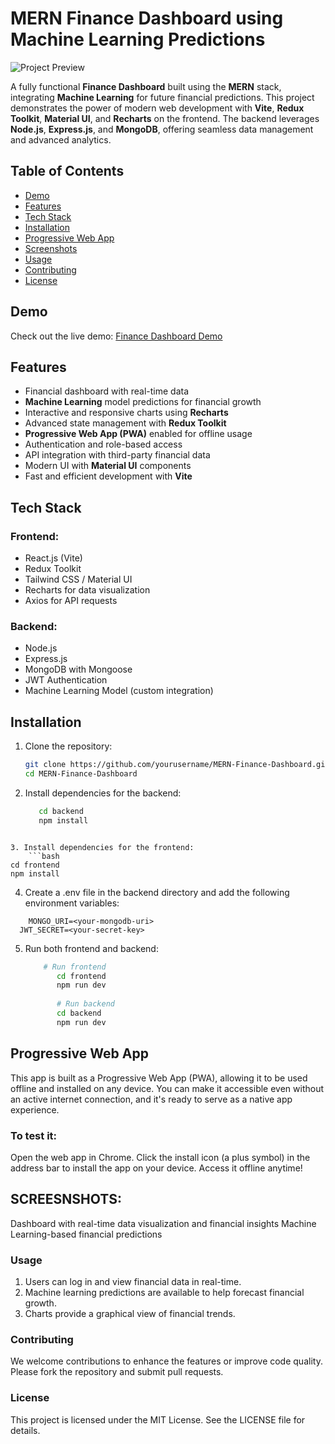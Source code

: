 # MERN Finance Dashboard using Machine Learning Predictions

![Project Preview](https://github.com/user-attachments/assets/7d247f7d-04cf-45f8-99c9-53c1f77cffab) <!-- Replace with your project image -->

A fully functional **Finance Dashboard** built using the **MERN** stack, integrating **Machine Learning** for future financial predictions. This project demonstrates the power of modern web development with **Vite**, **Redux Toolkit**, **Material UI**, and **Recharts** on the frontend. The backend leverages **Node.js**, **Express.js**, and **MongoDB**, offering seamless data management and advanced analytics.

## Table of Contents

- [Demo](#demo)
- [Features](#features)
- [Tech Stack](#tech-stack)
- [Installation](#installation)
- [Progressive Web App](#progressive-web-app)
- [Screenshots](#screenshots)
- [Usage](#usage)
- [Contributing](#contributing)
- [License](#license)

## Demo

Check out the live demo: [Finance Dashboard Demo](https://mern-finance-ml-app.netlify.app/) <!-- Add your deployed app link here -->

## Features

- Financial dashboard with real-time data
- **Machine Learning** model predictions for financial growth
- Interactive and responsive charts using **Recharts**
- Advanced state management with **Redux Toolkit**
- **Progressive Web App (PWA)** enabled for offline usage
- Authentication and role-based access
- API integration with third-party financial data
- Modern UI with **Material UI** components
- Fast and efficient development with **Vite**

## Tech Stack

### Frontend:
- React.js (Vite)
- Redux Toolkit
- Tailwind CSS / Material UI
- Recharts for data visualization
- Axios for API requests

### Backend:
- Node.js
- Express.js
- MongoDB with Mongoose
- JWT Authentication
- Machine Learning Model (custom integration)

## Installation

1. Clone the repository:
   ```bash
   git clone https://github.com/yourusername/MERN-Finance-Dashboard.git
   cd MERN-Finance-Dashboard
   ```

2. Install dependencies for the backend:
   ```bash
      cd backend
      npm install

```

3. Install dependencies for the frontend:
    ```bash
cd frontend
npm install

```

4. Create a .env file in the backend directory and add the following environment variables:
  ```
      MONGO_URI=<your-mongodb-uri>
    JWT_SECRET=<your-secret-key>
   ```

5. Run both frontend and backend:
   ```bash
       # Run frontend
          cd frontend
          npm run dev
          
          # Run backend
          cd backend
          npm run dev
    ```



## Progressive Web App
This app is built as a Progressive Web App (PWA), allowing it to be used offline and installed on any device. You can make it accessible even without an active internet connection, and it's ready to serve as a native app experience.

### To test it:

  Open the web app in Chrome.
  Click the install icon (a plus symbol) in the address bar to install the app on your device.
  Access it offline anytime!

## SCREESNSHOTS:
<!-- <img width="959" alt="image" src="https://github.com/user-attachments/assets/5c78256d-9b59-4c7a-9dfd-1c5ae9f4a58e">
 --> Dashboard with real-time data visualization and financial insights

<!-- <img width="959" alt="image" src="https://github.com/user-attachments/assets/6a238f49-742b-4e66-8432-e612fe322bbd">
 --> Machine Learning-based financial predictions

### Usage
 1. Users can log in and view financial data in real-time.
 2. Machine learning predictions are available to help forecast financial growth.
 3. Charts provide a graphical view of financial trends.

### Contributing
We welcome contributions to enhance the features or improve code quality. Please fork the repository and submit pull requests.

### License
This project is licensed under the MIT License. See the LICENSE file for details.



